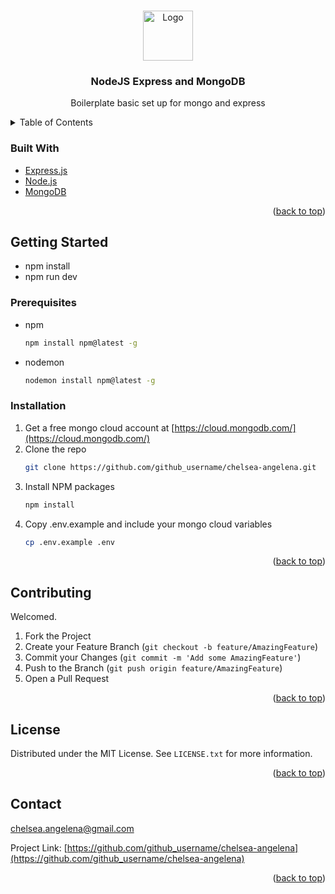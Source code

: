 <a name="readme-top"></a>

<!-- PROJECT LOGO -->
<br />
<div align="center">
  <a href="https://github.com/chelsea-angelena/express-mondo-boilerplate">
    <img src="images/logo.png" alt="Logo" width="80" height="80">
  </a>

<h3 align="center">NodeJS Express and MongoDB </h3>

  <p align="center">
    Boilerplate basic set up for mongo and express
    <br />
</div>

<!-- TABLE OF CONTENTS -->
<details>
  <summary>Table of Contents</summary>
  <ol>
    <li>
      <ul>
        <li><a href="#built-with">Built With</a></li>
      </ul>
    </li>
    <li>
      <a href="#getting-started">Getting Started</a>
      <ul>
        <li><a href="#prerequisites">Prerequisites</a></li>
        <li><a href="#installation">Installation</a></li>
      </ul>
    </li>
    <li><a href="#contributing">Contributing</a></li>
    <li><a href="#license">License</a></li>
    <li><a href="#contact">Contact</a></li>
    <li><a href="#acknowledgments">Acknowledgments</a></li>
  </ol>
</details>

### Built With

- [Express.js](https://expressjs.com/)
- [Node.js](https://nodejs.org/en)
- [MongoDB](https://cloud.mongodb.com/)

<p align="right">(<a href="#readme-top">back to top</a>)</p>

<!-- GETTING STARTED -->

## Getting Started

- npm install
- npm run dev

### Prerequisites

- npm
  ```sh
  npm install npm@latest -g
  ```
- nodemon
  ```sh
  nodemon install npm@latest -g
  ```

### Installation

1. Get a free mongo cloud account at [https://cloud.mongodb.com/](https://cloud.mongodb.com/)
2. Clone the repo
   ```sh
   git clone https://github.com/github_username/chelsea-angelena.git
   ```
3. Install NPM packages
   ```sh
   npm install
   ```
4. Copy .env.example and include your mongo cloud variables
   ```sh
   cp .env.example .env
   ```

<p align="right">(<a href="#readme-top">back to top</a>)</p>

## Contributing

Welcomed.

1. Fork the Project
2. Create your Feature Branch (`git checkout -b feature/AmazingFeature`)
3. Commit your Changes (`git commit -m 'Add some AmazingFeature'`)
4. Push to the Branch (`git push origin feature/AmazingFeature`)
5. Open a Pull Request

<p align="right">(<a href="#readme-top">back to top</a>)</p>

<!-- LICENSE -->

## License

Distributed under the MIT License. See `LICENSE.txt` for more information.

<p align="right">(<a href="#readme-top">back to top</a>)</p>

<!-- CONTACT -->

## Contact

chelsea.angelena@gmail.com

Project Link: [https://github.com/github_username/chelsea-angelena](https://github.com/github_username/chelsea-angelena)

<p align="right">(<a href="#readme-top">back to top</a>)</p>
